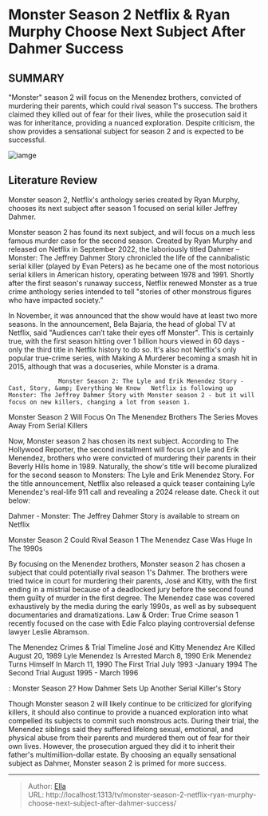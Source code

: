 # Monster Season 2 Netflix &amp; Ryan Murphy Choose Next Subject After Dahmer Success


## SUMMARY 



  &#34;Monster&#34; season 2 will focus on the Menendez brothers, convicted of murdering their parents, which could rival season 1&#39;s success.   The brothers claimed they killed out of fear for their lives, while the prosecution said it was for inheritance, providing a nuanced exploration.   Despite criticism, the show provides a sensational subject for season 2 and is expected to be successful.  

![iamge](https://static1.srcdn.com/wordpress/wp-content/uploads/2022/09/Evan-Peters-as-Jeffrey-Dahmer-in-Monster.jpg)

## Literature Review
Monster season 2, Netflix&#39;s anthology series created by Ryan Murphy, chooses its next subject after season 1 focused on serial killer Jeffrey Dahmer.




Monster season 2 has found its next subject, and will focus on a much less famous murder case for the second season. Created by Ryan Murphy and released on Netflix in September 2022, the laboriously titled Dahmer – Monster: The Jeffrey Dahmer Story chronicled the life of the cannibalistic serial killer (played by Evan Peters) as he became one of the most notorious serial killers in American history, operating between 1978 and 1991. Shortly after the first season&#39;s runaway success, Netflix renewed Monster as a true crime anthology series intended to tell &#34;stories of other monstrous figures who have impacted society.”




In November, it was announced that the show would have at least two more seasons. In the announcement, Bela Bajaria, the head of global TV at Netflix, said &#34;Audiences can’t take their eyes off Monster&#34;. This is certainly true, with the first season hitting over 1 billion hours viewed in 60 days - only the third title in Netflix history to do so. It&#39;s also not Netflix&#39;s only popular true-crime series, with Making A Murderer becoming a smash hit in 2015, although that was a docuseries, while Monster is a drama.

                  Monster Season 2: The Lyle and Erik Menendez Story - Cast, Story, &amp; Everything We Know   Netflix is following up Monster: The Jeffrey Dahmer Story with Monster season 2 - but it will focus on new killers, changing a lot from season 1.    


 Monster Season 2 Will Focus On The Menendez Brothers 
The Series Moves Away From Serial Killers
         




Now, Monster season 2 has chosen its next subject. According to The Hollywood Reporter, the second installment will focus on Lyle and Erik Menendez, brothers who were convicted of murdering their parents in their Beverly Hills home in 1989. Naturally, the show&#39;s title will become pluralized for the second season to Monsters: The Lyle and Erik Menendez Story. For the title announcement, Netflix also released a quick teaser containing Lyle Menendez&#39;s real-life 911 call and revealing a 2024 release date. Check it out below:


 



Dahmer - Monster: The Jeffrey Dahmer Story is available to stream on Netflix









 Monster Season 2 Could Rival Season 1 
The Menendez Case Was Huge In The 1990s
          

By focusing on the Menendez brothers, Monster season 2 has chosen a subject that could potentially rival season 1&#39;s Dahmer. The brothers were tried twice in court for murdering their parents, José and Kitty, with the first ending in a mistrial because of a deadlocked jury before the second found them guilty of murder in the first degree. The Menendez case was covered exhaustively by the media during the early 1990s, as well as by subsequent documentaries and dramatizations. Law &amp; Order: True Crime season 1 recently focused on the case with Edie Falco playing controversial defense lawyer Leslie Abramson.

 The Menendez Crimes &amp; Trial Timeline     José and Kitty Menendez Are Killed  August 20, 1989   Lyle Menendez Is Arrested  March 8, 1990   Erik Menendez Turns Himself In  March 11, 1990   The First Trial  July 1993 -January 1994   The Second Trial  August 1995 - March 1996   






 : Monster Season 2? How Dahmer Sets Up Another Serial Killer&#39;s Story

Though Monster season 2 will likely continue to be criticized for glorifying killers, it should also continue to provide a nuanced exploration into what compelled its subjects to commit such monstrous acts. During their trial, the Menendez siblings said they suffered lifelong sexual, emotional, and physical abuse from their parents and murdered them out of fear for their own lives. However, the prosecution argued they did it to inherit their father&#39;s multimillion-dollar estate. By choosing an equally sensational subject as Dahmer, Monster season 2 is primed for more success.



---

> Author: [Ella](https://instagram.hk.cn/)  
> URL: http://localhost:1313/tv/monster-season-2-netflix-ryan-murphy-choose-next-subject-after-dahmer-success/  

